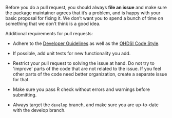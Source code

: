 Before you do a pull request, you should always **file an issue** and make sure the package maintainer agrees that it’s a problem, and is happy with your basic proposal for fixing it. We don’t want you to spend a bunch of time on something that we don’t think is a good idea.

Additional requirements for pull requests:

- Adhere to the [Developer Guidelines](https://ohdsi.github.io/Hades/developerGuidelines.html) as well as the [OHDSI Code Style](https://ohdsi.github.io/Hades/codeStyle.html).

- If possible, add unit tests for new functionality you add.

- Restrict your pull request to solving the issue at hand. Do not try to 'improve' parts of the code that are not related to the issue. If you feel other parts of the code need better organization, create a separate issue for that.

- Make sure you pass R check without errors and warnings before submitting.

- Always target the `develop` branch, and make sure you are up-to-date with the develop branch.

